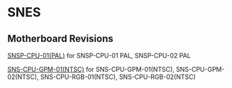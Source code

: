 # SNES

## Motherboard Revisions

[SNSP-CPU-01(PAL)](https://github.com/MrJSA-Technologies/Console-Schematics/blob/main/NINTENDO/SNES/SNSP-CPU-01(PAL).pdf) for SNSP-CPU-01 PAL, SNSP-CPU-02 PAL

[SNS-CPU-GPM-01(NTSC)](https://github.com/MrJSA-Technologies/Console-Schematics/blob/main/NINTENDO/SNES/SNS-CPU-GPM-01(NTSC).pdf) for SNS-CPU-GPM-01(NTSC), SNS-CPU-GPM-02(NTSC), SNS-CPU-RGB-01(NTSC), SNS-CPU-RGB-02(NTSC)
